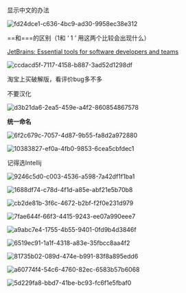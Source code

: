 显示中文的办法

![fd24dce1-c636-4bc9-ad30-9958ec38e312](file:///D:/%E9%AD%8F%E5%BF%97%E8%88%AA/Pictures/Saved%20Pictures/typedown/fd24dce1-c636-4bc9-ad30-9958ec38e312.png)



==和===的区别（1和 ‘ 1 ’ 用这两个比较会出现什么）

[JetBrains: Essential tools for software developers and teams](https://www.jetbrains.com/)

![ccdacd5f-7117-4158-b887-3ad52d1298df](file:///D:/%E9%AD%8F%E5%BF%97%E8%88%AA/Pictures/Saved%20Pictures/typedown/ccdacd5f-7117-4158-b887-3ad52d1298df.png)

淘宝上买破解版，看评价bug多不多

不要汉化

![d3b21da6-2ea5-459e-a4f2-860854867578](file:///D:/%E9%AD%8F%E5%BF%97%E8%88%AA/Pictures/Saved%20Pictures/typedown/d3b21da6-2ea5-459e-a4f2-860854867578.png)

**统一命名**

![6f2c679c-7057-4d87-9b55-fa8d2a972880](file:///D:/%E9%AD%8F%E5%BF%97%E8%88%AA/Pictures/Saved%20Pictures/typedown/6f2c679c-7057-4d87-9b55-fa8d2a972880.png)

![10383827-ef0a-4fb0-9853-6cea5cbfdec1](file:///D:/%E9%AD%8F%E5%BF%97%E8%88%AA/Pictures/Saved%20Pictures/typedown/10383827-ef0a-4fb0-9853-6cea5cbfdec1.png)

记得选Intellij

![9246c5d0-c003-4536-a598-7a42df1f1ba1](file:///D:/%E9%AD%8F%E5%BF%97%E8%88%AA/Pictures/Saved%20Pictures/typedown/9246c5d0-c003-4536-a598-7a42df1f1ba1.png)

![1688df74-c78d-4f1d-a85e-abf21e5b70b8](file:///D:/%E9%AD%8F%E5%BF%97%E8%88%AA/Pictures/Saved%20Pictures/typedown/1688df74-c78d-4f1d-a85e-abf21e5b70b8.png)

![cb2de81b-3f6c-4672-b2bf-f2f0e231d979](file:///D:/%E9%AD%8F%E5%BF%97%E8%88%AA/Pictures/Saved%20Pictures/typedown/cb2de81b-3f6c-4672-b2bf-f2f0e231d979.png)

![7fae644f-66f3-4415-9243-ee07a990eee7](file:///D:/%E9%AD%8F%E5%BF%97%E8%88%AA/Pictures/Saved%20Pictures/typedown/7fae644f-66f3-4415-9243-ee07a990eee7.png)

![a9abc7e4-1755-4b55-9401-0fd9b4d3846f](file:///D:/%E9%AD%8F%E5%BF%97%E8%88%AA/Pictures/Saved%20Pictures/typedown/a9abc7e4-1755-4b55-9401-0fd9b4d3846f.png)

![6519ec91-1a1f-4318-a83e-35fbcc8aa4f2](file:///D:/%E9%AD%8F%E5%BF%97%E8%88%AA/Pictures/Saved%20Pictures/typedown/6519ec91-1a1f-4318-a83e-35fbcc8aa4f2.png)

![81735b02-089d-474e-b991-83f8a895edd6](file:///D:/%E9%AD%8F%E5%BF%97%E8%88%AA/Pictures/Saved%20Pictures/typedown/81735b02-089d-474e-b991-83f8a895edd6.png)

<img src="file:///D:/%E9%AD%8F%E5%BF%97%E8%88%AA/Pictures/Saved%20Pictures/typedown/a60774f4-54c6-4760-82ec-6583b57b6068.png" title="" alt="a60774f4-54c6-4760-82ec-6583b57b6068" data-align="inline">

![5d229fa8-bbd7-41be-bc93-fc6f1e5fbaf0](file:///D:/%E9%AD%8F%E5%BF%97%E8%88%AA/Pictures/Saved%20Pictures/typedown/5d229fa8-bbd7-41be-bc93-fc6f1e5fbaf0.png)
